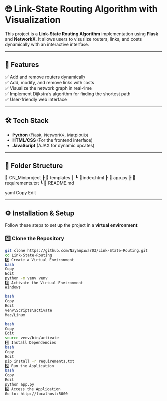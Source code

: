 # 🌐 Link-State Routing Algorithm with Visualization

This project is a **Link-State Routing Algorithm** implementation using **Flask** and **NetworkX**. It allows users to visualize routers, links, and costs dynamically with an interactive interface.

---

## 🚀 Features
✅ Add and remove routers dynamically  
✅ Add, modify, and remove links with costs  
✅ Visualize the network graph in real-time  
✅ Implement Dijkstra’s algorithm for finding the shortest path  
✅ User-friendly web interface  

---

## 🛠️ Tech Stack
- **Python** (Flask, NetworkX, Matplotlib)
- **HTML/CSS** (For the frontend interface)
- **JavaScript** (AJAX for dynamic updates)

---

## 📂 Folder Structure
📁 CN_Miniproject ┣ 📂 templates ┃ ┗ 📄 index.html ┣ 📄 app.py ┣ 📄 requirements.txt ┗ 📄 README.md

yaml
Copy
Edit

---

## ⚙️ Installation & Setup

Follow these steps to set up the project in a **virtual environment**:

### 1️⃣ **Clone the Repository**
```bash
git clone https://github.com/Nayanpawar03/Link-State-Routing.git
cd Link-State-Routing
2️⃣ Create a Virtual Environment
bash
Copy
Edit
python -m venv venv
3️⃣ Activate the Virtual Environment
Windows

bash
Copy
Edit
venv\Scripts\activate
Mac/Linux

bash
Copy
Edit
source venv/bin/activate
4️⃣ Install Dependencies
bash
Copy
Edit
pip install -r requirements.txt
5️⃣ Run the Application
bash
Copy
Edit
python app.py
6️⃣ Access the Application
Go to: http://localhost:5000


